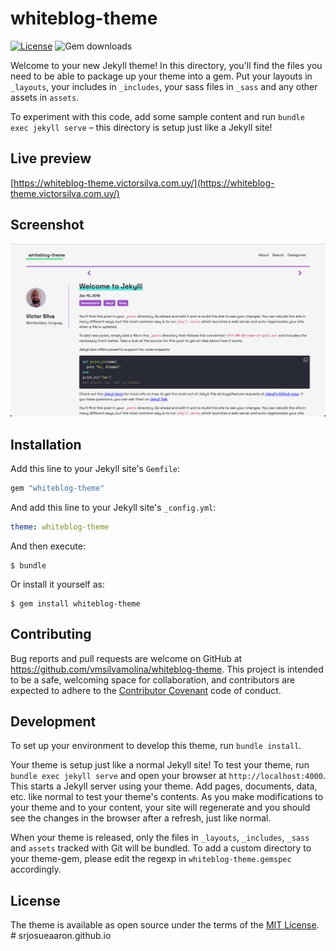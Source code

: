 # whiteblog-theme

[![License](http://img.shields.io/:license-mit-blue.svg)](http://doge.mit-license.org)
![Gem downloads](https://img.shields.io/gem/dt/whiteblog-theme.svg?colorB=brightgreen&style=flat)

Welcome to your new Jekyll theme! In this directory, you'll find the files you need to be able to package up your theme into a gem. Put your layouts in `_layouts`, your includes in `_includes`, your sass files in `_sass` and any other assets in `assets`.

To experiment with this code, add some sample content and run `bundle exec jekyll serve` – this directory is setup just like a Jekyll site!


## Live preview

[https://whiteblog-theme.victorsilva.com.uy/](https://whiteblog-theme.victorsilva.com.uy/)

## Screenshot

![Screenshot of whiteblog-theme](https://raw.githubusercontent.com/vmsilvamolina/whiteblog-theme/master/screenshot.png)

## Installation

Add this line to your Jekyll site's `Gemfile`:

```ruby
gem "whiteblog-theme"
```

And add this line to your Jekyll site's `_config.yml`:

```yaml
theme: whiteblog-theme
```

And then execute:

    $ bundle

Or install it yourself as:

    $ gem install whiteblog-theme


## Contributing

Bug reports and pull requests are welcome on GitHub at https://github.com/vmsilvamolina/whiteblog-theme. This project is intended to be a safe, welcoming space for collaboration, and contributors are expected to adhere to the [Contributor Covenant](http://contributor-covenant.org) code of conduct.

## Development

To set up your environment to develop this theme, run `bundle install`.

Your theme is setup just like a normal Jekyll site! To test your theme, run `bundle exec jekyll serve` and open your browser at `http://localhost:4000`. This starts a Jekyll server using your theme. Add pages, documents, data, etc. like normal to test your theme's contents. As you make modifications to your theme and to your content, your site will regenerate and you should see the changes in the browser after a refresh, just like normal.

When your theme is released, only the files in `_layouts`, `_includes`, `_sass` and `assets` tracked with Git will be bundled.
To add a custom directory to your theme-gem, please edit the regexp in `whiteblog-theme.gemspec` accordingly.

## License

The theme is available as open source under the terms of the [MIT License](https://opensource.org/licenses/MIT).
#   s r j o s u e a a r o n . g i t h u b . i o 
 
 
